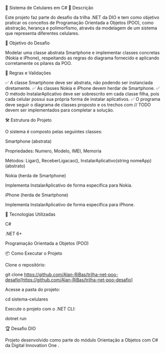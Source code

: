 📱 Sistema de Celulares em C#
📖 Descrição

Este projeto faz parte do desafio da trilha .NET da DIO e tem como objetivo praticar os conceitos de Programação Orientada a Objetos (POO), como abstração, herança e polimorfismo, através da modelagem de um sistema que representa diferentes celulares.

🎯 Objetivo do Desafio

Modelar uma classe abstrata Smartphone e implementar classes concretas (Nokia e iPhone), respeitando as regras do diagrama fornecido e aplicando corretamente os pilares da POO.

📌 Regras e Validações

✅ A classe Smartphone deve ser abstrata, não podendo ser instanciada diretamente.
✅ As classes Nokia e iPhone devem herdar de Smartphone.
✅ O método InstalarAplicativo deve ser sobrescrito em cada classe filha, pois cada celular possui sua própria forma de instalar aplicativos.
✅ O programa deve seguir o diagrama de classes proposto e os trechos com // TODO devem ser implementados para completar a solução.

🛠️ Estrutura do Projeto

O sistema é composto pelas seguintes classes:

Smartphone (abstrata)

Propriedades: Numero, Modelo, IMEI, Memoria

Métodos: Ligar(), ReceberLigacao(), InstalarAplicativo(string nomeApp) (abstrato)

Nokia (herda de Smartphone)

Implementa InstalarAplicativo de forma específica para Nokia.

iPhone (herda de Smartphone)

Implementa InstalarAplicativo de forma específica para iPhone.

🚀 Tecnologias Utilizadas

C#

.NET 6+

Programação Orientada a Objetos (POO)

📦 Como Executar o Projeto

Clone o repositório:

git clone https://github.com/Alan-RiBas/trilha-net-poo-desafio[https://github.com/Alan-RiBas/trilha-net-poo-desafio]


Acesse a pasta do projeto:

cd sistema-celulares


Execute o projeto com o .NET CLI:

dotnet run

🏆 Desafio DIO

Projeto desenvolvido como parte do módulo Orientação a Objetos com C# da Digital Innovation One
.